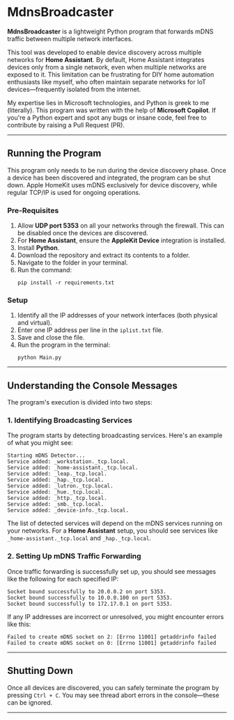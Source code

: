 # MdnsBroadcaster

**MdnsBroadcaster** is a lightweight Python program that forwards mDNS traffic between multiple network interfaces.

This tool was developed to enable device discovery across multiple networks for **Home Assistant**. By default, Home Assistant integrates devices only from a single network, even when multiple networks are exposed to it. This limitation can be frustrating for DIY home automation enthusiasts like myself, who often maintain separate networks for IoT devices—frequently isolated from the internet.

My expertise lies in Microsoft technologies, and Python is greek to me (literally). This program was written with the help of **Microsoft Copilot**. If you're a Python expert and spot any bugs or insane code, feel free to contribute by raising a Pull Request (PR).

---

## Running the Program

This program only needs to be run during the device discovery phase. Once a device has been discovered and integrated, the program can be shut down. Apple HomeKit uses mDNS exclusively for device discovery, while regular TCP/IP is used for ongoing operations.

### Pre-Requisites

1. Allow **UDP port 5353** on all your networks through the firewall. This can be disabled once the devices are discovered.
2. For **Home Assistant**, ensure the **AppleKit Device** integration is installed.
3. Install **Python**.
4. Download the repository and extract its contents to a folder.
5. Navigate to the folder in your terminal.
6. Run the command:  
   ```
   pip install -r requirements.txt
   ```

### Setup

1. Identify all the IP addresses of your network interfaces (both physical and virtual).
2. Enter one IP address per line in the `iplist.txt` file.
3. Save and close the file.
4. Run the program in the terminal:  
   ```
   python Main.py
   ```

---

## Understanding the Console Messages

The program's execution is divided into two steps:

### 1. Identifying Broadcasting Services

The program starts by detecting broadcasting services. Here's an example of what you might see:

```
Starting mDNS Detector...
Service added: _workstation._tcp.local.
Service added: _home-assistant._tcp.local.
Service added: _leap._tcp.local.
Service added: _hap._tcp.local.
Service added: _lutron._tcp.local.
Service added: _hue._tcp.local.
Service added: _http._tcp.local.
Service added: _smb._tcp.local.
Service added: _device-info._tcp.local.
```

The list of detected services will depend on the mDNS services running on your networks. For a **Home Assistant** setup, you should see services like `_home-assistant._tcp.local` and `_hap._tcp.local`.

### 2. Setting Up mDNS Traffic Forwarding

Once traffic forwarding is successfully set up, you should see messages like the following for each specified IP:

```
Socket bound successfully to 20.0.0.2 on port 5353.
Socket bound successfully to 10.0.0.100 on port 5353.
Socket bound successfully to 172.17.0.1 on port 5353.
```

If any IP addresses are incorrect or unresolved, you might encounter errors like this:

```
Failed to create mDNS socket on 2: [Errno 11001] getaddrinfo failed
Failed to create mDNS socket on 0: [Errno 11001] getaddrinfo failed
```

---

## Shutting Down

Once all devices are discovered, you can safely terminate the program by pressing `Ctrl + C`. You may see thread abort errors in the console—these can be ignored.

---
